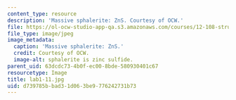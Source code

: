 ```yaml
---
content_type: resource
description: 'Massive sphalerite: ZnS. Courtesy of OCW.'
file: https://ol-ocw-studio-app-qa.s3.amazonaws.com/courses/12-108-structure-of-earth-materials-fall-2004/d739785bbad31d063be9776242731b73_lab1-11.jpg
file_type: image/jpeg
image_metadata:
  caption: 'Massive sphalerite: ZnS.'
  credit: Courtesy of OCW.
  image-alt: sphalerite is zinc sulfide.
parent_uid: 63dcdc73-4b0f-ec00-8bde-580930401c67
resourcetype: Image
title: lab1-11.jpg
uid: d739785b-bad3-1d06-3be9-776242731b73
---
```

